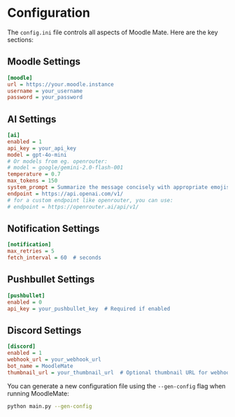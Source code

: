 # Configuration

The `config.ini` file controls all aspects of Moodle Mate. Here are the key sections:

## Moodle Settings

```ini
[moodle]
url = https://your.moodle.instance
username = your_username
password = your_password
```

## AI Settings

```ini
[ai]
enabled = 1
api_key = your_api_key
model = gpt-4o-mini
# Or models from eg. openrouter:
# model = google/gemini-2.0-flash-001
temperature = 0.7
max_tokens = 150
system_prompt = Summarize the message concisely with appropriate emojis, excluding links.
endpoint = https://api.openai.com/v1/
# for a custom endpoint like openrouter, you can use:
# endpoint = https://openrouter.ai/api/v1/
```

## Notification Settings

```ini
[notification]
max_retries = 5
fetch_interval = 60  # seconds
```

## Pushbullet Settings

```ini
[pushbullet]
enabled = 0
api_key = your_pushbullet_key  # Required if enabled
```

## Discord Settings

```ini
[discord]
enabled = 1
webhook_url = your_webhook_url
bot_name = MoodleMate
thumbnail_url = your_thumbnail_url  # Optional thumbnail URL for webhook
```

You can generate a new configuration file using the `--gen-config` flag when running MoodleMate:

```bash
python main.py --gen-config
```
